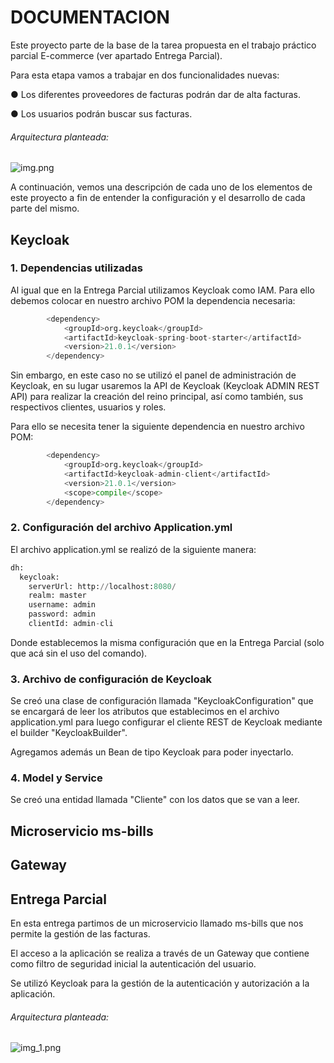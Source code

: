 # DOCUMENTACION

Este proyecto parte de la base de la tarea propuesta en el trabajo práctico parcial E-commerce (ver apartado Entrega Parcial).

Para esta etapa vamos a trabajar en dos funcionalidades nuevas:

● Los diferentes proveedores de facturas podrán dar de alta facturas.

● Los usuarios podrán buscar sus facturas.


###### Arquitectura planteada:

![img.png](assets%2Fimg.png)

A continuación, vemos una descripción de cada uno de los elementos de este proyecto a fin de entender la configuración y el desarrollo de cada parte del mismo.

## Keycloak

### 1. Dependencias utilizadas

Al igual que en la Entrega Parcial utilizamos Keycloak como IAM. Para ello debemos colocar en nuestro archivo POM la dependencia necesaria:

```python
		<dependency>
			<groupId>org.keycloak</groupId>
			<artifactId>keycloak-spring-boot-starter</artifactId>
			<version>21.0.1</version>
		</dependency>
```


Sin embargo, en este caso no se utilizó el panel de administración de Keycloak, en su lugar usaremos la API de Keycloak (Keycloak ADMIN REST API) para realizar la creación del reino principal, así como también, sus respectivos clientes, usuarios y roles.

Para ello se necesita tener la siguiente dependencia en nuestro archivo POM:

```python
		<dependency>
			<groupId>org.keycloak</groupId>
			<artifactId>keycloak-admin-client</artifactId>
			<version>21.0.1</version>
			<scope>compile</scope>
		</dependency>
```

### 2. Configuración del archivo Application.yml

El archivo application.yml se realizó de la siguiente manera:

```python
dh:
  keycloak:
    serverUrl: http://localhost:8080/
    realm: master
    username: admin
    password: admin
    clientId: admin-cli
```

Donde establecemos la misma configuración que en la Entrega Parcial (solo que acá sin el uso del comando).

### 3. Archivo de configuración de Keycloak

Se creó una clase de configuración llamada "KeycloakConfiguration" que se encargará de leer los atributos que establecimos en el archivo application.yml para luego configurar el cliente REST de Keycloak mediante el builder "KeycloakBuilder". 

Agregamos además un Bean de tipo Keycloak para poder inyectarlo. 

### 4. Model y Service

Se creó una entidad llamada "Cliente" con los datos que se van a leer.















## Microservicio ms-bills






## Gateway



## Entrega Parcial

En esta entrega partimos de un microservicio llamado ms-bills que nos permite la gestión de las facturas.

El acceso a la aplicación se realiza a través de un Gateway que contiene como filtro de seguridad inicial la autenticación del usuario.

Se utilizó Keycloak para la gestión de la autenticación y autorización a la aplicación.

###### Arquitectura planteada:

![img_1.png](assets%2Fimg_1.png)